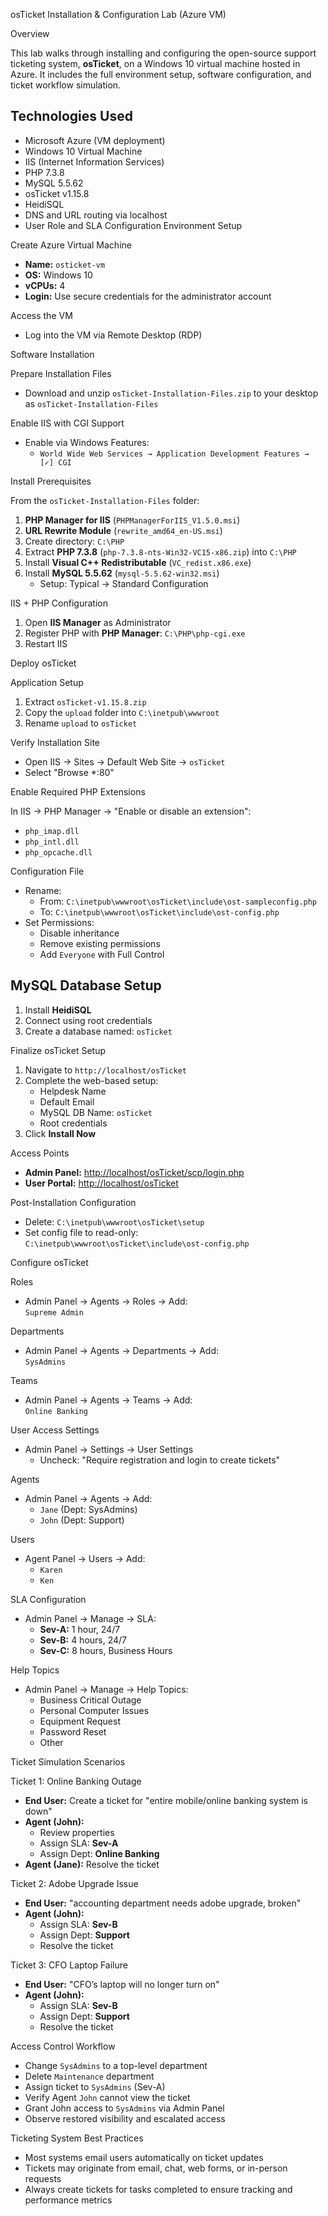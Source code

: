 osTicket Installation & Configuration Lab (Azure VM)

Overview

This lab walks through installing and configuring the open-source support ticketing system, **osTicket**, on a Windows 10 virtual machine hosted in Azure. It includes the full environment setup, software configuration, and ticket workflow simulation.

## Technologies Used

- Microsoft Azure (VM deployment)
- Windows 10 Virtual Machine
- IIS (Internet Information Services)
- PHP 7.3.8
- MySQL 5.5.62
- osTicket v1.15.8
- HeidiSQL
- DNS and URL routing via localhost
- User Role and SLA Configuration
Environment Setup

Create Azure Virtual Machine

- **Name:** `osticket-vm`
- **OS:** Windows 10
- **vCPUs:** 4
- **Login:** Use secure credentials for the administrator account

Access the VM

- Log into the VM via Remote Desktop (RDP)

Software Installation

Prepare Installation Files

- Download and unzip `osTicket-Installation-Files.zip` to your desktop as `osTicket-Installation-Files`

Enable IIS with CGI Support

- Enable via Windows Features:
  - `World Wide Web Services → Application Development Features → [✓] CGI`

Install Prerequisites

From the `osTicket-Installation-Files` folder:

1. **PHP Manager for IIS** (`PHPManagerForIIS_V1.5.0.msi`)
2. **URL Rewrite Module** (`rewrite_amd64_en-US.msi`)
3. Create directory: `C:\PHP`
4. Extract **PHP 7.3.8** (`php-7.3.8-nts-Win32-VC15-x86.zip`) into `C:\PHP`
5. Install **Visual C++ Redistributable** (`VC_redist.x86.exe`)
6. Install **MySQL 5.5.62** (`mysql-5.5.62-win32.msi`)
   - Setup: Typical → Standard Configuration

IIS + PHP Configuration

1. Open **IIS Manager** as Administrator
2. Register PHP with **PHP Manager**: `C:\PHP\php-cgi.exe`
3. Restart IIS

Deploy osTicket

Application Setup

1. Extract `osTicket-v1.15.8.zip`
2. Copy the `upload` folder into `C:\inetpub\wwwroot`
3. Rename `upload` to `osTicket`

Verify Installation Site

- Open IIS → Sites → Default Web Site → `osTicket`
- Select "Browse *:80"

Enable Required PHP Extensions

In IIS → PHP Manager → "Enable or disable an extension":

- `php_imap.dll`
- `php_intl.dll`
- `php_opcache.dll`

Configuration File

- Rename:
  - From: `C:\inetpub\wwwroot\osTicket\include\ost-sampleconfig.php`
  - To: `C:\inetpub\wwwroot\osTicket\include\ost-config.php`
- Set Permissions:
  - Disable inheritance
  - Remove existing permissions
  - Add `Everyone` with Full Control

## MySQL Database Setup

1. Install **HeidiSQL**
2. Connect using root credentials
3. Create a database named: `osTicket`

Finalize osTicket Setup

1. Navigate to `http://localhost/osTicket`
2. Complete the web-based setup:
   - Helpdesk Name
   - Default Email
   - MySQL DB Name: `osTicket`
   - Root credentials
3. Click **Install Now**

Access Points

- **Admin Panel:** [http://localhost/osTicket/scp/login.php](http://localhost/osTicket/scp/login.php)
- **User Portal:** [http://localhost/osTicket](http://localhost/osTicket)

Post-Installation Configuration

- Delete: `C:\inetpub\wwwroot\osTicket\setup`
- Set config file to read-only:  
  `C:\inetpub\wwwroot\osTicket\include\ost-config.php`

Configure osTicket

Roles

- Admin Panel → Agents → Roles → Add:  
  `Supreme Admin`

Departments

- Admin Panel → Agents → Departments → Add:  
  `SysAdmins`

Teams

- Admin Panel → Agents → Teams → Add:  
  `Online Banking`

User Access Settings

- Admin Panel → Settings → User Settings  
  - Uncheck: "Require registration and login to create tickets"

Agents

- Admin Panel → Agents → Add:
  - `Jane` (Dept: SysAdmins)
  - `John` (Dept: Support)

Users

- Agent Panel → Users → Add:
  - `Karen`
  - `Ken`

SLA Configuration

- Admin Panel → Manage → SLA:
  - **Sev-A:** 1 hour, 24/7
  - **Sev-B:** 4 hours, 24/7
  - **Sev-C:** 8 hours, Business Hours

Help Topics

- Admin Panel → Manage → Help Topics:
  - Business Critical Outage
  - Personal Computer Issues
  - Equipment Request
  - Password Reset
  - Other

Ticket Simulation Scenarios

Ticket 1: Online Banking Outage

- **End User:** Create a ticket for "entire mobile/online banking system is down"
- **Agent (John):**
  - Review properties
  - Assign SLA: **Sev-A**
  - Assign Dept: **Online Banking**
- **Agent (Jane):** Resolve the ticket

Ticket 2: Adobe Upgrade Issue

- **End User:** "accounting department needs adobe upgrade, broken"
- **Agent (John):**
  - Assign SLA: **Sev-B**
  - Assign Dept: **Support**
  - Resolve the ticket

Ticket 3: CFO Laptop Failure

- **End User:** "CFO’s laptop will no longer turn on"
- **Agent (John):**
  - Assign SLA: **Sev-B**
  - Assign Dept: **Support**
  - Resolve the ticket

Access Control Workflow

- Change `SysAdmins` to a top-level department
- Delete `Maintenance` department
- Assign ticket to `SysAdmins` (Sev-A)
- Verify Agent `John` cannot view the ticket
- Grant John access to `SysAdmins` via Admin Panel
- Observe restored visibility and escalated access

Ticketing System Best Practices

- Most systems email users automatically on ticket updates
- Tickets may originate from email, chat, web forms, or in-person requests
- Always create tickets for tasks completed to ensure tracking and performance metrics
